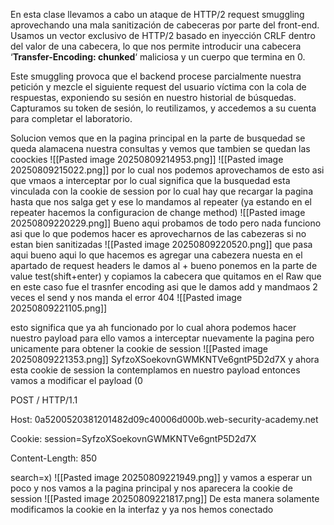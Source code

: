 En esta clase llevamos a cabo un ataque de HTTP/2 request smuggling aprovechando una mala sanitización de cabeceras por parte del front-end. Usamos un vector exclusivo de HTTP/2 basado en inyección CRLF dentro del valor de una cabecera, lo que nos permite introducir una cabecera ‘**Transfer-Encoding: chunked**‘ maliciosa y un cuerpo que termina en 0.

Este smuggling provoca que el backend procese parcialmente nuestra petición y mezcle el siguiente request del usuario víctima con la cola de respuestas, exponiendo su sesión en nuestro historial de búsquedas. Capturamos su token de sesión, lo reutilizamos, y accedemos a su cuenta para completar el laboratorio.

Solucion
vemos que en la pagina principal en la parte de busquedad se queda alamacena nuestra consultas y vemos que tambien se quedan las coockies
![[Pasted image 20250809214953.png]]
![[Pasted image 20250809215022.png]]
por lo cual nos podemos aprovechamos de esto asi que vmaos a interceptar por lo cual significa que la busquedad esta vinculada con la cookie de session
por lo cual hay que recargar la pagina hasta que nos salga get y ese lo mandamos al repeater (ya estando en el repeater hacemos la configuracion de change method)
![[Pasted image 20250809220229.png]]
Bueno aqui probamos de todo pero nada funciono asi que lo que podemos hacer es aprovecharnos de las cabezeras si no estan bien sanitizadas
![[Pasted image 20250809220520.png]]
que pasa aqui bueno aqui lo que hacemos es agregar una cabezera nuesta en el apartado de request headers le damos al + bueno ponemos en la parte de value test(shift+enter) y copiamos la cabecera que quitamos en el Raw que en este caso fue el trasnfer encoding
asi que le damos add y mandmaos 2 veces el send y nos manda el error 404
![[Pasted image 20250809221105.png]]

esto significa que ya ah funcionado por lo cual ahora podemos hacer nuestro payload para ello vamos a interceptar nuevamente la pagina pero unicamente para obtener la cookie de session
![[Pasted image 20250809221353.png]]
SyfzoXSoekovnGWMKNTVe6gntP5D2d7X
y ahora esta cookie de session la contemplamos en nuestro payload
entonces vamos a modificar el payload
(0



POST / HTTP/1.1

Host: 0a5200520381201482d09c40006d000b.web-security-academy.net

Cookie: session=SyfzoXSoekovnGWMKNTVe6gntP5D2d7X

Content-Length: 850



search=x)
![[Pasted image 20250809221949.png]]
y vamos a esperar un poco y nos vamos a la pagina principal y nos aparecera la cookie de session
![[Pasted image 20250809221817.png]]
De esta manera solamente modificamos la cookie en la interfaz y ya nos hemos conectado
